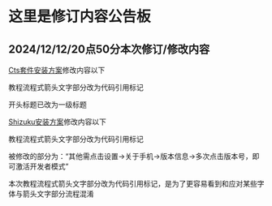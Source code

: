 # 这里是修订内容公告板

## 2024/12/12/20点50分本次修订/修改内容

[Cts套件安装方案](cha3.md)修改内容以下

教程流程式箭头文字部分改为代码引用标记

开头标题已改为一级标题


[Shizuku安装方案](cha4.md)修改内容以下

教程流程式箭头文字部分改为代码引用标记

被修改的部分为：“其他需点击设置→关于手机→版本信息→多次点击版本号，即可激活开发者模式”

本次教程流程式箭头文字部分改为代码引用标记，是为了更容易看到和应对某些字体与箭头文字部分流程混淆